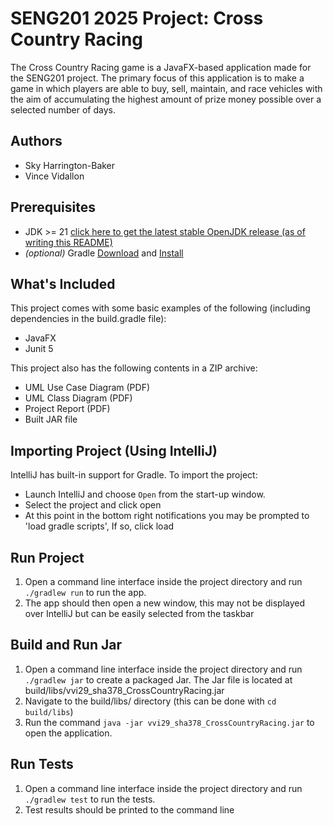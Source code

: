 # SENG201 2025 Project: Cross Country Racing
The Cross Country Racing game is a JavaFX-based application made for the SENG201 project. The primary focus of
this application is to make a game in which players are able to buy, sell, maintain, and race vehicles with the aim
of accumulating the highest amount of prize money possible over a selected number of days. 


## Authors
- Sky Harrington-Baker
- Vince Vidallon
## Prerequisites
- JDK >= 21 [click here to get the latest stable OpenJDK release (as of writing this README)](https://jdk.java.net/21/)
- *(optional)* Gradle [Download](https://gradle.org/releases/) and [Install](https://gradle.org/install/)


## What's Included
This project comes with some basic examples of the following (including dependencies in the build.gradle file):
- JavaFX
- Junit 5

This project also has the following contents in a ZIP archive:
- UML Use Case Diagram (PDF)
- UML Class Diagram (PDF)
- Project Report (PDF)
- Built JAR file


## Importing Project (Using IntelliJ)
IntelliJ has built-in support for Gradle. To import the project:

- Launch IntelliJ and choose `Open` from the start-up window.
- Select the project and click open
- At this point in the bottom right notifications you may be prompted to 'load gradle scripts', If so, click load


## Run Project 
1. Open a command line interface inside the project directory and run `./gradlew run` to run the app.
2. The app should then open a new window, this may not be displayed over IntelliJ but can be easily selected from the taskbar

## Build and Run Jar
1. Open a command line interface inside the project directory and run `./gradlew jar` to create a packaged Jar. The Jar file is located at build/libs/vvi29_sha378_CrossCountryRacing.jar
2. Navigate to the build/libs/ directory (this can be done with `cd build/libs`)
3. Run the command `java -jar vvi29_sha378_CrossCountryRacing.jar` to open the application.

## Run Tests
1. Open a command line interface inside the project directory and run `./gradlew test` to run the tests.
2. Test results should be printed to the command line

